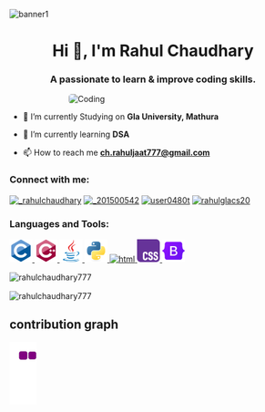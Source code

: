 ![banner1](https://user-images.githubusercontent.com/80037095/157463773-28f8ca78-fe0e-4dd1-b55f-a7b7a05e0333.png)
<h1 align="center">Hi 👋, I'm Rahul Chaudhary</h1>
<h3 align="center">A passionate to learn & improve coding skills.</h3>
<img style="border-radius:5px"align="right" alt="Coding" width="400" src="https://cdn.dribbble.com/users/1162077/screenshots/3848914/programmer.gif">

<p align="left"> <a href="https://twitter.com/" target="blank"><img src="https://img.shields.io/twitter/follow/?logo=twitter&style=for-the-badge" alt="" /></a> </p>

- 🔭 I’m currently Studying on **Gla University, Mathura**

- 🌱 I’m currently learning **DSA**

- 📫 How to reach me **ch.rahuljaat777@gmail.com**

<h3 align="left">Connect with me:</h3>
<p align="left">
<a href="https://instagram.com/_rahulchaudhary" target="blank"><img align="center" src="https://raw.githubusercontent.com/rahuldkjain/github-profile-readme-generator/master/src/images/icons/Social/instagram.svg" alt="_rahulchaudhary" height="30" width="40" /></a>
<a href="https://www.hackerrank.com/_201500542" target="blank"><img align="center" src="https://raw.githubusercontent.com/rahuldkjain/github-profile-readme-generator/master/src/images/icons/Social/hackerrank.svg" alt="_201500542" height="30" width="40" /></a>
<a href="https://www.leetcode.com/user0480t" target="blank"><img align="center" src="https://raw.githubusercontent.com/rahuldkjain/github-profile-readme-generator/master/src/images/icons/Social/leet-code.svg" alt="user0480t" height="30" width="40" /></a>
<a href="https://auth.geeksforgeeks.org/user/rahulglacs20" target="blank"><img align="center" src="https://raw.githubusercontent.com/rahuldkjain/github-profile-readme-generator/master/src/images/icons/Social/geeks-for-geeks.svg" alt="rahulglacs20" height="30" width="40" /></a>
</p>

<h3 align="left">Languages and Tools:</h3>
<p align="left"> <a href="https://www.cprogramming.com/" target="_blank" rel="noreferrer"> <img src="https://raw.githubusercontent.com/devicons/devicon/master/icons/c/c-original.svg" alt="c" width="40" height="40"/> </a> <a href="https://www.w3schools.com/cpp/" target="_blank" rel="noreferrer"> <img src="https://raw.githubusercontent.com/devicons/devicon/master/icons/cplusplus/cplusplus-original.svg" alt="cplusplus" width="40" height="40"/> </a> <a href="https://www.java.com" target="_blank" rel="noreferrer"> <img src="https://raw.githubusercontent.com/devicons/devicon/master/icons/java/java-original.svg" alt="java" width="40" height="40"/> </a> <a href="https://www.python.org" target="_blank" rel="noreferrer"> <img src="https://raw.githubusercontent.com/devicons/devicon/master/icons/python/python-original.svg" alt="python" width="40" height="40"/> </a> <a href="https://www.html.com" target="_blank" rel="noreferrer"> <img src="https://raw.githubusercontent.com/devicons/devicon/master/icons/html/html-original.svg" alt="html" width="40" height="40"/> </a> <a href="https://www.css.com" target="_blank" rel="noreferrer"> <img src="https://raw.githubusercontent.com/devicons/devicon/master/icons/css/css-original.svg" alt="css" width="40" height="40"/> </a> <a href="https://www.bootstrap.com" target="_blank" rel="noreferrer"> <img src="https://raw.githubusercontent.com/devicons/devicon/master/icons/bootstrap/bootstrap-original.svg" alt="bootstrap" width="40" height="40"/> </a></p>


<p><img align="center" src="https://github-readme-stats.vercel.app/api/top-langs?username=rahulchaudhary777&show_icons=true&locale=en&layout=compact" alt="rahulchaudhary777" /></p>

<p><img align="center" src="https://github-readme-streak-stats.herokuapp.com/?user=rahulchaudhary777&" alt="rahulchaudhary777" /></p>

## contribution graph
![snake gif](https://github.com/rahulchaudhary777/rahulchaudhary777/blob/output/github-contribution-grid-snake.gif)

